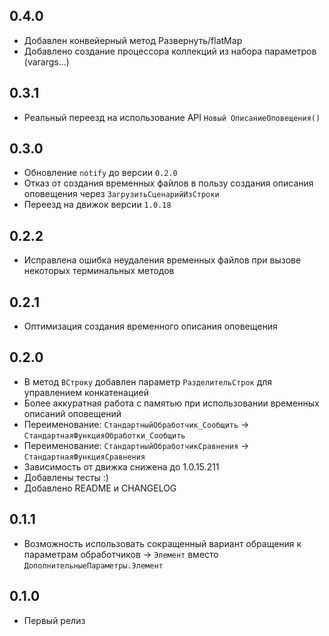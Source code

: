 ## 0.4.0

* Добавлен конвейерный метод Развернуть/flatMap
* Добавлено создание процессора коллекций из набора параметров (varargs...)

## 0.3.1

* Реальный переезд на использование API `Новый ОписаниеОповещения()`

## 0.3.0

* Обновление `notify` до версии `0.2.0`
* Отказ от создания временных файлов в пользу создания описания оповещения через `ЗагрузитьСценарийИзСтроки`
* Переезд на движок версии `1.0.18`

## 0.2.2

* Исправлена ошибка неудаления временных файлов при вызове некоторых терминальных методов

## 0.2.1

* Оптимизация создания временного описания оповещения

## 0.2.0

* В метод `ВСтроку` добавлен параметр `РазделительСтрок` для управлением конкатенацией
* Более аккуратная работа с памятью при использовании временных описаний оповещений
* Переименование: `СтандартныйОбработчик_Сообщить` -> `СтандартнаяФункцияОбработки_Сообщить`
* Переименование: `СтандартныйОбработчикСравнения` -> `СтандартнаяФункцияСравнения`
* Зависимость от движка снижена до 1.0.15.211
* Добавлены тесты :)
* Добавлено README и CHANGELOG

## 0.1.1

* Возможность использовать сокращенный вариант обращения к параметрам обработчиков -> `Элемент` вместо `ДополнительныеПараметры.Элемент`

## 0.1.0

* Первый релиз

